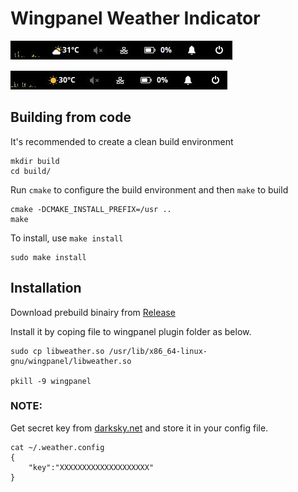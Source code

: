 # Wingpanel Weather Indicator

![Cloudy](data/weather-app-cloudy.jpeg)

![Sunny](data/weather-app-sunny.jpeg)

## Building from code

It's recommended to create a clean build environment

    mkdir build
    cd build/

Run `cmake` to configure the build environment and then `make` to build

    cmake -DCMAKE_INSTALL_PREFIX=/usr ..
    make

To install, use `make install`

    sudo make install


## Installation

Download prebuild binairy from [Release](https://github.com/kunalkushwaha/wingpanel-indicator-weather/releases)

Install it by coping file to wingpanel plugin folder as below.

```
sudo cp libweather.so /usr/lib/x86_64-linux-gnu/wingpanel/libweather.so

pkill -9 wingpanel
```

### NOTE: 

Get secret key from [darksky.net](https://darksky.net/dev/account) and store it in your config file.

    cat ~/.weather.config
    {
        "key":"XXXXXXXXXXXXXXXXXXXX"
    }
